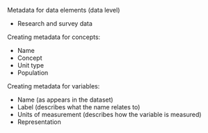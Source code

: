 
Metadata for data elements (data level)
 - Research and survey data

Creating metadata for concepts:
- Name
- Concept
- Unit type
- Population

Creating metadata for variables:
- Name (as appears in the dataset)
- Label (describes what the name relates to)
- Units of measurement (describes how the variable is measured)
- Representation

